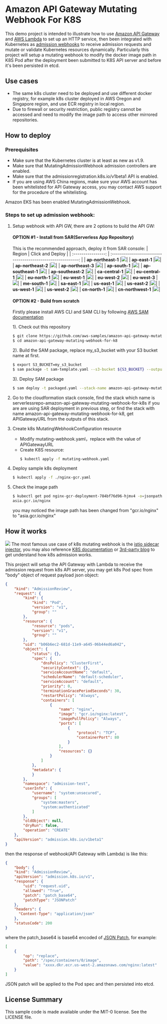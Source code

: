 # Amazon API Gateway Mutating Webhook For K8S
This demo project is intended to illustrate how to use [Amazon API Gateway](https://aws.amazon.com/api-gateway/) and [AWS Lambda](https://aws.amazon.com/lambda/) to set up an HTTP service, then been integrated with Kubernetes as [admission webhooks](https://kubernetes.io/docs/reference/access-authn-authz/extensible-admission-controllers/) to receive admission requests and mutate or validate Kubernetes resources dynamically. Particularly this project will setup a mutating webhook to modify the docker image path in K8S Pod after the deployment been submitted to K8S API server and before it's been persisted in etcd.

## Use cases
- The same k8s cluster need to be deployed and use different docker registry, for example k8s cluster deployed in AWS Oregon and Singapore region, and use ECR registry in local region.
- Due to firewall or security restriction, public registry cannot be accessed and need to modify the image path to access other mirrored repositories.

## How to deploy
### Prerequisites
- Make sure that the Kubernetes cluster is at least as new as v1.9.
- Make sure that MutatingAdmissionWebhook admission controllers are enabled.
- Make sure that the admissionregistration.k8s.io/v1beta1 API is enabled.
- If you are using AWS China regions, make sure your AWS account has been whitelisted for API Gateway access, you may contact AWS support for the procedure of the whitelisting.

Amazon EKS has been enabled MutatingAdmissionWebhook.

### Steps to set up admission webhook:
1. Setup webhook with API GW, there are 2 options to build the API GW:
    #### OPTION #1 - Install from SAR(Serverless App Repository)
    This is the recommended approach, deploy it from SAR console:
    |        Region        |                    Click and Deploy                     |
    | :----------------: | :----------------------------------------------------------: |
    |  **ap-northeast-1**  |[![](https://img.shields.io/badge/SAR-Deploy%20Now-yellow.svg)](https://deploy.serverlessrepo.app/ap-northeast-1/?app=arn:aws:serverlessrepo:us-east-1:269621987045:applications/amazon-api-gateway-mutating-webhook-for-k8s)|
    |  **ap-east-1**  |[![](https://img.shields.io/badge/SAR-Deploy%20Now-yellow.svg)](https://deploy.serverlessrepo.app/ap-east-1/?app=arn:aws:serverlessrepo:us-east-1:269621987045:applications/amazon-api-gateway-mutating-webhook-for-k8s)|
    |  **ap-northeast-2**  |[![](https://img.shields.io/badge/SAR-Deploy%20Now-yellow.svg)](https://deploy.serverlessrepo.app/ap-northeast-2/?app=arn:aws:serverlessrepo:us-east-1:269621987045:applications/amazon-api-gateway-mutating-webhook-for-k8s)|
    |  **ap-northeast-3**  |[![](https://img.shields.io/badge/SAR-Deploy%20Now-yellow.svg)](https://deploy.serverlessrepo.app/ap-northeast-3/?app=arn:aws:serverlessrepo:us-east-1:269621987045:applications/amazon-api-gateway-mutating-webhook-for-k8s)|
    |  **ap-south-1**  |[![](https://img.shields.io/badge/SAR-Deploy%20Now-yellow.svg)](https://deploy.serverlessrepo.app/ap-south-1/?app=arn:aws:serverlessrepo:us-east-1:269621987045:applications/amazon-api-gateway-mutating-webhook-for-k8s)|
    |  **ap-southeast-1**  |[![](https://img.shields.io/badge/SAR-Deploy%20Now-yellow.svg)](https://deploy.serverlessrepo.app/ap-southeast-1/?app=arn:aws:serverlessrepo:us-east-1:269621987045:applications/amazon-api-gateway-mutating-webhook-for-k8s)|
    |  **ap-southeast-2**  |[![](https://img.shields.io/badge/SAR-Deploy%20Now-yellow.svg)](https://deploy.serverlessrepo.app/ap-southeast-2/?app=arn:aws:serverlessrepo:us-east-1:269621987045:applications/amazon-api-gateway-mutating-webhook-for-k8s)|
    |  **ca-central-1**  |[![](https://img.shields.io/badge/SAR-Deploy%20Now-yellow.svg)](https://deploy.serverlessrepo.app/ca-central-1/?app=arn:aws:serverlessrepo:us-east-1:269621987045:applications/amazon-api-gateway-mutating-webhook-for-k8s)|
    |  **eu-central-1**  |[![](https://img.shields.io/badge/SAR-Deploy%20Now-yellow.svg)](https://deploy.serverlessrepo.app/eu-central-1/?app=arn:aws:serverlessrepo:us-east-1:269621987045:applications/amazon-api-gateway-mutating-webhook-for-k8s)|
    |  **eu-north-1**  |[![](https://img.shields.io/badge/SAR-Deploy%20Now-yellow.svg)](https://deploy.serverlessrepo.app/eu-north-1/?app=arn:aws:serverlessrepo:us-east-1:269621987045:applications/amazon-api-gateway-mutating-webhook-for-k8s)|
    |  **eu-west-1**  |[![](https://img.shields.io/badge/SAR-Deploy%20Now-yellow.svg)](https://deploy.serverlessrepo.app/eu-west-1/?app=arn:aws:serverlessrepo:us-east-1:269621987045:applications/amazon-api-gateway-mutating-webhook-for-k8s)|
    |  **eu-west-2**  |[![](https://img.shields.io/badge/SAR-Deploy%20Now-yellow.svg)](https://deploy.serverlessrepo.app/eu-west-2/?app=arn:aws:serverlessrepo:us-east-1:269621987045:applications/amazon-api-gateway-mutating-webhook-for-k8s)|
    |  **eu-west-3**  |[![](https://img.shields.io/badge/SAR-Deploy%20Now-yellow.svg)](https://deploy.serverlessrepo.app/eu-west-3/?app=arn:aws:serverlessrepo:us-east-1:269621987045:applications/amazon-api-gateway-mutating-webhook-for-k8s)|
    |  **me-south-1**  |[![](https://img.shields.io/badge/SAR-Deploy%20Now-yellow.svg)](https://deploy.serverlessrepo.app/me-south-1/?app=arn:aws:serverlessrepo:us-east-1:269621987045:applications/amazon-api-gateway-mutating-webhook-for-k8s)|
    |  **sa-east-1**  |[![](https://img.shields.io/badge/SAR-Deploy%20Now-yellow.svg)](https://deploy.serverlessrepo.app/sa-east-1/?app=arn:aws:serverlessrepo:us-east-1:269621987045:applications/amazon-api-gateway-mutating-webhook-for-k8s)|
    |  **us-east-1**  |[![](https://img.shields.io/badge/SAR-Deploy%20Now-yellow.svg)](https://deploy.serverlessrepo.app/us-east-1/?app=arn:aws:serverlessrepo:us-east-1:269621987045:applications/amazon-api-gateway-mutating-webhook-for-k8s)|
    |  **us-east-2**  |[![](https://img.shields.io/badge/SAR-Deploy%20Now-yellow.svg)](https://deploy.serverlessrepo.app/us-east-2/?app=arn:aws:serverlessrepo:us-east-1:269621987045:applications/amazon-api-gateway-mutating-webhook-for-k8s)|
    |  **us-west-1**  |[![](https://img.shields.io/badge/SAR-Deploy%20Now-yellow.svg)](https://deploy.serverlessrepo.app/us-west-1/?app=arn:aws:serverlessrepo:us-east-1:269621987045:applications/amazon-api-gateway-mutating-webhook-for-k8s)|
    |  **us-west-2**  |[![](https://img.shields.io/badge/SAR-Deploy%20Now-yellow.svg)](https://deploy.serverlessrepo.app/us-west-2/?app=arn:aws:serverlessrepo:us-east-1:269621987045:applications/amazon-api-gateway-mutating-webhook-for-k8s)|
    |  **cn-north-1**  |[![](https://img.shields.io/badge/SAR-Deploy%20Now-yellow.svg)](https://console.amazonaws.cn/lambda/home?region=cn-north-1#/create/app?applicationId=arn:aws-cn:serverlessrepo:cn-north-1:086750097665:applications/amazon-api-gateway-mutating-webhook-for-k8s)|
    |  **cn-northwest-1**  |[![](https://img.shields.io/badge/SAR-Deploy%20Now-yellow.svg)](https://console.amazonaws.cn/lambda/home?region=cn-northwest-1#/create/app?applicationId=arn:aws-cn:serverlessrepo:cn-north-1:086750097665:applications/amazon-api-gateway-mutating-webhook-for-k8s)|


    #### OPTION #2 - Build from scratch
    Firstly please install AWS CLI and SAM CLI by following [AWS SAM documentation](https://docs.aws.amazon.com/serverless-application-model/latest/developerguide/serverless-sam-cli-install.html)
    
    1). Check out this repository 

    ```sh
    $ git clone https://github.com/aws-samples/amazon-api-gateway-mutating-webhook-for-k8.git
    $ cd amazon-api-gateway-mutating-webhook-for-k8
    ```

    2). Build the SAM package, replace my_s3_bucket with your S3 bucket name at first.

    ```sh
    $ export S3_BUCKET=my_s3_bucket
    $ sam package -t sam-template.yaml --s3-bucket ${S3_BUCKET} --output-template-file packaged.yaml
    ```

    3). Deploy SAM package

    ```sh
    $ sam deploy -t packaged.yaml --stack-name amazon-api-gateway-mutating-webhook-for-k8 --capabilities CAPABILITY_IAM
    ```
2. Go to the cloudformation stack console, find the stack which name is serverlessrepo-amazon-api-gateway-mutating-webhook-for-k8s if you are are using SAR deployment in previous step, or find the stack with name amazon-api-gateway-mutating-webhook-for-k8, get APIGatewayURL from the outputs of this stack.

3. Create k8s MutatingWebhookConfiguration resource
    - Modify mutating-webhook.yaml，replace <WEB-HOOK-URL> with the value of APIGatewayURL
    - Create K8S resource:
        ```bash
        $ kubectl apply -f mutating-webhook.yaml
        ```
4. Deploy sample k8s deployment
    ```bash
    $ kubectl apply -f ./nginx-gcr.yaml
    ```
5. Check the image path 
    ```bash
    $ kubectl get pod nginx-gcr-deployment-784bf76d96-hjmv4 -o=jsonpath='{.spec.containers[0].image}'
    asia.gcr.io/nginx
    ```
    you may noticed the image path has been changed from "gcr.io/nginx" to "asia.gcr.io/nginx"

## How it works
![](./images/solution-diagram.png)
The most famous use case of k8s mutating webhook is the [istio sidecar injector](https://istio.io/docs/reference/commands/sidecar-injector/), you may also reference [K8S documentation](https://kubernetes.io/docs/reference/access-authn-authz/extensible-admission-controllers/) or [3rd-party blog](https://medium.com/dowjones/how-did-that-sidecar-get-there-4dcd73f1a0a4) to get understand how k8s admission works.

This project will setup the API Gateway with Lambda to receive the admission request from k8s API server, you may get k8s Pod spec from "body" object of request payload json object:
```json
{
    "kind": "AdmissionReview",
    "request": {
        "kind": {
            "kind": "Pod",
            "version": "v1",
            "group": ""
        },
        "resource": {
            "resource": "pods",
            "version": "v1",
            "group": ""
        },
        "uid": "b06b6ec2-681d-11e9-a645-06b44ed6a042",
        "object": {
            "status": {},
            "spec": {
                "dnsPolicy": "ClusterFirst",
                "securityContext": {},
                "serviceAccountName": "default",
                "schedulerName": "default-scheduler",
                "serviceAccount": "default",
                "priority": 0,
                "terminationGracePeriodSeconds": 30,
                "restartPolicy": "Always",
                "containers": [
                    {
                        "name": "nginx",
                        "image": "gcr.io/nginx:latest",
                        "imagePullPolicy": "Always",
                        "ports": [
                            {
                                "protocol": "TCP",
                                "containerPort": 80
                            }
                        ],
                        "resources": {}
                    }
                ]
            },
            "metadata": {
            }
        },
        "namespace": "admission-test",
        "userInfo": {
            "username": "system:unsecured",
            "groups": [
                "system:masters",
                "system:authenticated"
            ]
        },
        "oldObject": null,
        "dryRun": false,
        "operation": "CREATE"
    },
    "apiVersion": "admission.k8s.io/v1beta1"
}
```
then the response of webhook(API Gateway with Lambda) is like this:
```json
{
    "body": {
    "kind": "AdmissionReview",
    "apiVersion": "admission.k8s.io/v1",
    "response": {
        "uid": "request.uid",
        "allowed": "True",
        "patch": "patch_base64",
        "patchType": "JSONPatch"
    },
    "headers": {
      "Content-Type": "application/json"
    },
    "statusCode": 200
}
```
where the patch_base64 is base64 encoded of [JSON Patch](http://jsonpatch.com/), for example:
```json
[
    {
        "op": "replace",
        "path": "/spec/containers/0/image",
        "value": "xxxx.dkr.ecr.us-west-2.amazonaws.com/nginx:latest"
    }
]
```
JSON patch will be applied to the Pod spec and then persisted into etcd.

## License Summary

This sample code is made available under the MIT-0 license. See the LICENSE file.
